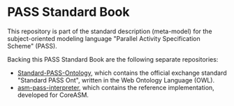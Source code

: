 # PASS Standard Book

This repository is part of the standard description (meta-model) for the subject-oriented modeling language "Parallel Activity Specification Scheme" (PASS).

Backing this PASS Standard Book are the following separate repositories:
- [Standard-PASS-Ontology](https://github.com/I2PM/Standard-PASS-Ontology/), which contains the official exchange standard "Standard PASS Ont", written in the Web Ontology Language (OWL).
- [asm-pass-interpreter](https://github.com/I2PM/asm-pass-interpreter/), which contains the reference implementation, developed for CoreASM.
